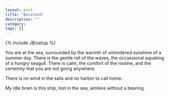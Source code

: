 ```yaml
---
layout: post
title: "Becalmed"
description: ""
category:
tags: []
---
```

{% include JB/setup %}

You are at the sea, surrounded by the warmth of unhindered sunshine of a summer day.
There is the gentle roll of the waves, the occassional squaking of a hungry seagull.
There is calm, the comfort of the routine, and the certainity that you are not going anywhere.

There is no wind in the sails and no harbor to call home.

My idle brain is this ship, lost in the sea, aimless without a bearing.